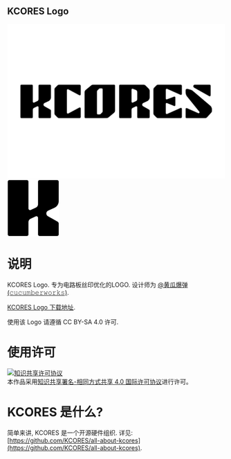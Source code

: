 KCORES Logo
-----------


![kcoers-logo](./assets/images/kcores-logo.svg)
![kcoers-logo-favicon](./assets/images/kcores-favicon.svg)



# 说明

KCORES Logo. 专为电路板丝印优化的LOGO. 设计师为 [@黄瓜爆弹(𝚌𝚞𝚌𝚞𝚖𝚋𝚎𝚛𝚠𝚘𝚛𝚔𝚜)](https://twitter.com/cucumberworks). 

[KCORES Logo 下载地址](./assets/images/kcores-logo.svg).

使用该 Logo 请遵循 CC BY-SA 4.0 许可.



# 使用许可

<a rel="license" href="http://creativecommons.org/licenses/by-sa/4.0/"><img alt="知识共享许可协议" style="border-width:0" src="https://i.creativecommons.org/l/by-sa/4.0/88x31.png" /></a><br />本作品采用<a rel="license" href="http://creativecommons.org/licenses/by-sa/4.0/">知识共享署名-相同方式共享 4.0 国际许可协议</a>进行许可。


# KCORES 是什么?

简单来讲, KCORES 是一个开源硬件组织. 详见: [https://github.com/KCORES/all-about-kcores](https://github.com/KCORES/all-about-kcores).  

